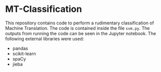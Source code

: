 # MT-Classification
This repository contains code to perform a rudimentary classification of Machine Translation.
The code is contained inside the file ```svm.py```. The outputs from running the code can be seen in the Jupyter notebook. 
The following external libraries were used:
- pandas
- scikit-learn
- spaCy
- jieba
